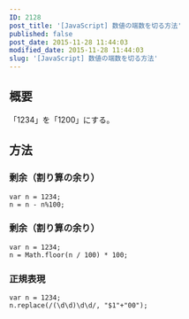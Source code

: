 ```yaml
---
ID: 2128
post_title: '[JavaScript] 数値の端数を切る方法'
published: false
post_date: 2015-11-28 11:44:03
modified_date: 2015-11-28 11:44:03
slug: '[JavaScript] 数値の端数を切る方法'
---
```

<!--more-->
<h2>概要</h2>
「1234」を「1200」にする。
<h2>方法</h2>
<h3>剰余（割り算の余り）</h3>
<pre class="language-"><code>var n = 1234;
n = n - n%100;</code></pre>

<h3>剰余（割り算の余り）</h3>
<pre class="language-"><code>var n = 1234;
n = Math.floor(n / 100) * 100;</code></pre>

<h3>正規表現</h3>
<pre class="language-"><code>var n = 1234;
n.replace(/(\d\d)\d\d/, "$1"+"00");</code></pre>